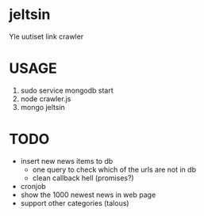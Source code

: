 # jeltsin
Yle uutiset link crawler

# USAGE

1. sudo service mongodb start
1. node crawler.js
1. mongo jeltsin

# TODO

* insert new news items to db
    * one query to check which of the urls are not in db
    * clean callback hell (promises?)
* cronjob
* show the 1000 newest news in web page
* support other categories (talous)
